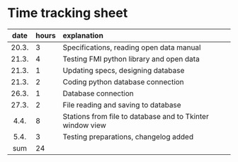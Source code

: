 # Time tracking sheet

| date | hours | explanation  |
| :----:|:-----| :-----|
| 20.3. | 3    | Specifications, reading open data manual |
| 21.3. | 4    | Testing FMI python library and open data |
| 21.3. | 1    | Updating specs, designing database |
| 21.3. | 2    | Coding python database connection |
| 26.3. | 1    | Database connection |
| 27.3. | 2    | File reading and saving to database |
| 4.4.  | 8    | Stations from file to database and to Tkinter window view |
| 5.4.  | 3    | Testing preparations, changelog added|
| sum   | 24   | | 